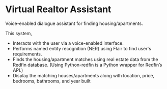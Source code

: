 # Virtual Realtor Assistant

Voice-enabled dialogue assistant for finding housing/apartments.


This system,
* Interacts with the user via a voice-enabled interface.
* Performs named entity recognition (NER) using Flair to find user's requirements.
* Finds the housing/apartment matches using real estate data from the Redfin database. (Using Python-redfin is a Python wrapper for Redfin’s API.) 
* Display the matching houses/apartments along with location, price, bedrooms, bathrooms, and year built